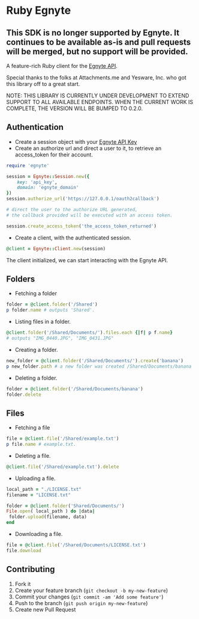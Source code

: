Ruby Egnyte
===========

This SDK is no longer supported by Egnyte. It continues to be available as-is and pull requests will be merged, but no support  will be provided.
--------

A feature-rich Ruby client for the [Egnyte API](https://developers.egnyte.com/docs).  

Special thanks to the folks at Attachments.me and Yesware, Inc. who got this library off to a great start.

NOTE: THIS LIBRARY IS CURRENTLY UNDER DEVELOPMENT TO EXTEND SUPPORT TO ALL AVAILABLE ENDPOINTS.  WHEN THE CURRENT WORK IS COMPLETE, THE VERSION WILL BE BUMPED TO 0.2.0.

Authentication
--------

* Create a session object with your [Egnyte API Key](https://developers.egnyte.com/)
* Create an authorize url and direct a user to it, to retrieve an access_token for their account.

```ruby
require 'egnyte'

session = Egnyte::Session.new({
    key: 'api_key',
    domain: 'egnyte_domain'
})
session.authorize_url('https://127.0.0.1/oauth2callback')

# direct the user to the authorize URL generated,
# the callback provided will be executed with an access token.

session.create_access_token('the_access_token_returned')
```
* Create a client, with the authenticated session.

```ruby
@client = Egnyte::Client.new(session)
```

The client initialized, we can start interacting with the Egnyte API.

Folders
------

* Fetching a folder

```ruby
folder = @client.folder('/Shared')
p folder.name # outputs 'Shared'.
```

* Listing files in a folder.

```ruby
@client.folder('/Shared/Documents/').files.each {|f| p f.name}
# outputs "IMG_0440.JPG", "IMG_0431.JPG"
```

* Creating a folder.

```ruby
new_folder = @client.folder('/Shared/Documents/').create('banana')
p new_folder.path # a new folder was created /Shared/Documents/banana
```

* Deleting a folder.

```ruby
folder = @client.folder('/Shared/Documents/banana')
folder.delete
```

Files
-----

* Fetching a file

```ruby
file = @client.file('/Shared/example.txt')
p file.name # example.txt.
```

* Deleting a file.

```ruby
@client.file('/Shared/example.txt').delete
```

* Uploading a file.

```ruby
local_path = "./LICENSE.txt"
filename = "LICENSE.txt"

folder = @client.folder('Shared/Documents/')
File.open( local_path ) do |data|
 folder.upload(filename, data)
end
```

* Downloading a file.

```ruby
file = @client.file('/Shared/Documents/LICENSE.txt')
file.download
```

Contributing
-----------

1. Fork it
2. Create your feature branch (`git checkout -b my-new-feature`)
3. Commit your changes (`git commit -am 'Add some feature'`)
4. Push to the branch (`git push origin my-new-feature`)
5. Create new Pull Request
